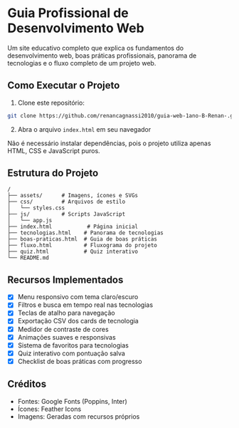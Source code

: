# Guia Profissional de Desenvolvimento Web

Um site educativo completo que explica os fundamentos do desenvolvimento web, boas práticas profissionais, panorama de tecnologias e o fluxo completo de um projeto web.

## Como Executar o Projeto

1. Clone este repositório:
```bash
git clone https://github.com/renancagnassi2010/guia-web-1ano-B-Renan-.git
```

2. Abra o arquivo `index.html` em seu navegador

Não é necessário instalar dependências, pois o projeto utiliza apenas HTML, CSS e JavaScript puros.

## Estrutura do Projeto

```
/
├── assets/      # Imagens, ícones e SVGs
├── css/         # Arquivos de estilo
│   └── styles.css
├── js/          # Scripts JavaScript
│   └── app.js
├── index.html           # Página inicial
├── tecnologias.html    # Panorama de tecnologias
├── boas-praticas.html  # Guia de boas práticas
├── fluxo.html          # Fluxograma do projeto
├── quiz.html           # Quiz interativo
└── README.md
```

## Recursos Implementados

- [x] Menu responsivo com tema claro/escuro
- [x] Filtros e busca em tempo real nas tecnologias
- [x] Teclas de atalho para navegação
- [x] Exportação CSV dos cards de tecnologia
- [x] Medidor de contraste de cores
- [x] Animações suaves e responsivas
- [x] Sistema de favoritos para tecnologias
- [x] Quiz interativo com pontuação salva
- [x] Checklist de boas práticas com progresso

## Créditos

- Fontes: Google Fonts (Poppins, Inter)
- Ícones: Feather Icons
- Imagens: Geradas com recursos próprios
